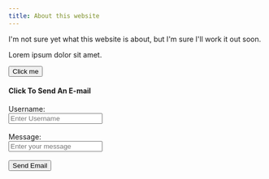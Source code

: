 ```yaml
---
title: About this website
---
```


I'm not sure yet what this website is about, but I'm sure I'll work it out soon.

Lorem ipsum dolor sit amet.

<button name="button" onclick="mailto:nq6626@gmail.com">Click me</button>

<h4>Click To Send An E-mail</h4>
    <form action="mailto: nq6626@gmail.com">
        Username:<br>
        <input type="text" name="username" 
               placeholder="Enter Username"><br><br>
        Message:<br>
        <input type="textarea" name="message" 
            rows="10" cols="30" 
            placeholder="Enter your message">
    <br><br>
    <input type="submit" value="Send Email">
</form>
